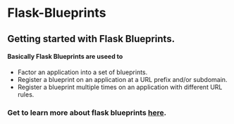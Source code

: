 # Flask-Blueprints

## Getting started with Flask Blueprints.


#### Basically Flask Blueprints are useed to 
 + Factor an application into a set of blueprints.
 + Register a blueprint on an application at a URL prefix and/or subdomain.
 + Register a blueprint multiple times on an application with different URL rules.
### Get to learn more about flask blueprints [here](https://flask.palletsprojects.com/en/2.2.x/blueprints/). 
 
